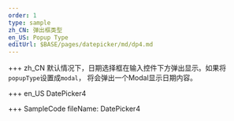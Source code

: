 ```yaml
--- 
order: 1
type: sample
zh_CN: 弹出框类型
en_US: Popup Type
editUrl: $BASE/pages/datepicker/md/dp4.md
---
```


+++ zh_CN
默认情况下，日期选择框在输入控件下方弹出显示。如果将<Code>popupType</Code>设置成<Code>modal</Code>，
将会弹出一个Modal显示日期内容。

+++ en_US
DatePicker4

+++ SampleCode
fileName: DatePicker4
